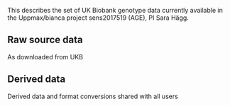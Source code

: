 This describes the set of UK Biobank genotype data currently available in
the Uppmax/bianca project sens2017519 (AGE), PI Sara Hägg.

## Raw source data

As downloaded from UKB

## Derived data

Derived data and format conversions shared with all users
